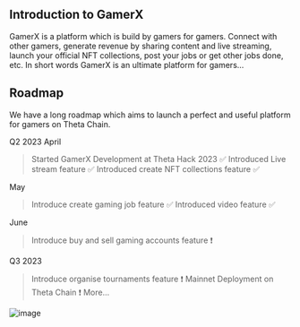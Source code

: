 ## Introduction to GamerX

GamerX is a platform which is build by gamers for gamers.
Connect with other gamers, generate revenue by sharing content and live streaming, launch your official NFT collections, post your jobs or get other jobs done, etc.
In short words GamerX is an ultimate platform for gamers...

## Roadmap
We have a long roadmap which aims to launch a perfect and useful platform for gamers on Theta Chain.

Q2 2023
April
> Started GamerX Development at Theta Hack 2023 ✅
> Introduced Live stream feature ✅
> Introduced create NFT collections feature ✅

May
> Introduce create gaming job feature ✅
> Introduced video feature ✅

June
> Introduce buy and sell gaming accounts feature ❗

Q3 2023
> Introduce organise tournaments feature ❗
> Mainnet Deployment on Theta Chain ❗
More...

![image](https://github.com/aniruddhafb/GamerX_ThetaHack/assets/84976203/e01ba14e-f06b-40a9-83ff-20eda086c936)


